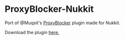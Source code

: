 # ProxyBlocker-Nukkit
Port of @Muqsit's [ProxyBlocker](https://github.com/Muqsit/ProxyBlocker) plugin made for Nukkit.

Download the plugin [here.](https://github.com/XShockinFireX/ProxyBlocker-Nukkit/releases)
